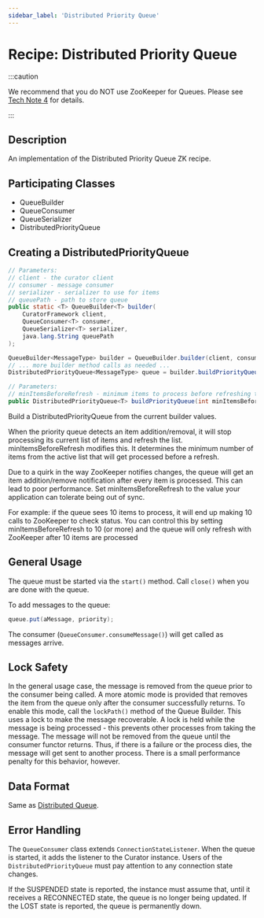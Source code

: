 ```yaml
---
sidebar_label: 'Distributed Priority Queue'
---
```


# Recipe: Distributed Priority Queue

:::caution

We recommend that you do NOT use ZooKeeper for Queues. Please see [Tech Note 4](tech-note-04.md) for details.

:::

## Description

An implementation of the Distributed Priority Queue ZK recipe.

## Participating Classes

* QueueBuilder
* QueueConsumer
* QueueSerializer
* DistributedPriorityQueue

## Creating a DistributedPriorityQueue

```java
// Parameters:
// client - the curator client
// consumer - message consumer
// serializer - serializer to use for items
// queuePath - path to store queue
public static <T> QueueBuilder<T> builder(
    CuratorFramework client,
    QueueConsumer<T> consumer,
    QueueSerializer<T> serializer,
    java.lang.String queuePath
);
```

```java
QueueBuilder<MessageType> builder = QueueBuilder.builder(client, consumer, serializer, path);
// ... more builder method calls as needed ...
DistributedPriorityQueue<MessageType> queue = builder.buildPriorityQueue(minItemsBeforeRefresh);
```

```java
// Parameters:
// minItemsBeforeRefresh - minimum items to process before refreshing the item list
public DistributedPriorityQueue<T> buildPriorityQueue(int minItemsBeforeRefresh);
```

Build a DistributedPriorityQueue from the current builder values.

When the priority queue detects an item addition/removal, it will stop processing its current list of items and refresh the list. minItemsBeforeRefresh modifies this. It determines the minimum number of items from the active list that will get processed before a refresh.

Due to a quirk in the way ZooKeeper notifies changes, the queue will get an item addition/remove notification after every item is processed. This can lead to poor performance. Set minItemsBeforeRefresh to the value your application can tolerate being out of sync.

For example: if the queue sees 10 items to process, it will end up making 10 calls to ZooKeeper to check status. You can control this by setting minItemsBeforeRefresh to 10 (or more) and the queue will only refresh with ZooKeeper after 10 items are processed

## General Usage

The queue must be started via the `start()` method. Call `close()` when you are done with the queue.

To add messages to the queue:

```java
queue.put(aMessage, priority);
```

The consumer (`QueueConsumer.consumeMessage()`) will get called as messages arrive.

## Lock Safety

In the general usage case, the message is removed from the queue prior to the consumer being called. A more atomic mode is provided that removes the item from the queue only after the consumer successfully returns. To enable this mode, call the `lockPath()` method of the Queue Builder. This uses a lock to make the message recoverable. A lock is held while the message is being processed - this prevents other processes from taking the message. The message will not be removed from the queue until the consumer functor returns. Thus, if there is a failure or the process dies, the message will get sent to another process. There is a small performance penalty for this behavior, however.

## Data Format

Same as [Distributed Queue](recipes-distributed-queue.md#data-format).

## Error Handling

The `QueueConsumer` class extends `ConnectionStateListener`. When the queue is started, it adds the listener to the Curator instance. Users of the `DistributedPriorityQueue` must pay attention to any connection state changes.

If the SUSPENDED state is reported, the instance must assume that, until it receives a RECONNECTED state, the queue is no longer being updated. If the LOST state is reported, the queue is permanently down.
